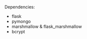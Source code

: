 Dependencies:

<ul>
<li>flask</li>
<li>pymongo</li>
<li>marshmallow & flask_marshmallow</li>
<li>bcrypt</li>

</ul>
